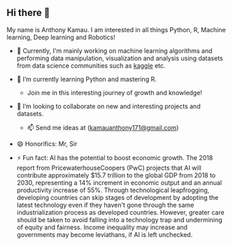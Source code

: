 ## Hi there 👋

My name is Anthony Kamau. I am interested in all things Python, R, Machine learning, Deep learning and Robotics!

- 🔭 Currently, I'm mainly working on machine learning algorithms and performing data manipulation, visualization and analysis using datasets from data science communities such as [kaggle](https://www.kaggle.com/datasets) etc. 
  
- 🌱 I’m currently learning Python and mastering R.
  -  Join me in this interesting journey of growth and knowledge!
  
- 👯 I’m looking to collaborate on new and interesting projects and datasets.
  -  📫 Send me ideas at (kamauanthony171@gmail.com)
    
- 😄 Honorifics: Mr, Sir
  
- ⚡ Fun fact: AI has the potential to boost economic growth. The 2018 report from PricewaterhouseCoopers (PwC) projects that AI will contribute approximately $15.7 trillion to the global GDP from 2018 to 2030, representing a 14% increment in economic output and an annual productivity increase of 55%. Through technological leapfrogging, developing countries can skip stages of development by adopting the latest technology even if they haven't gone through the same industrialization process as developed countries. However, greater care should be taken to avoid falling into a technology trap and undermining of equity and fairness. Income inequality may increase and governments may become leviathans, if AI is left unchecked.


